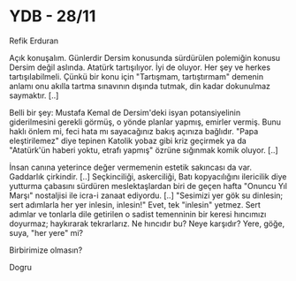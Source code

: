 # YDB - 28/11

Refik Erduran

Açık konuşalım. Günlerdir Dersim konusunda sürdürülen polemiğin konusu Dersim değil aslında. Atatürk tartışılıyor. İyi de oluyor. Her şey ve herkes tartışılabilmeli. Çünkü bir konu için "Tartışmam, tartıştırmam" demenin anlamı onu akılla tartma sınavının dışında tutmak, din kadar dokunulmaz saymaktır. [..]

Belli bir şey: Mustafa Kemal de Dersim'deki isyan potansiyelinin giderilmesini gerekli görmüş, o yönde planlar yapmış, emirler vermiş. Bunu haklı önlem mi, feci hata mı sayacağınız bakış açınıza bağlıdır. "Papa eleştirilemez" diye tepinen Katolik yobaz gibi kriz geçirmek ya da "Atatürk'ün haberi yoktu, etrafı yapmış" özrüne sığınmak komik oluyor. [..]

İnsan canına yeterince değer vermemenin estetik sakıncası da var. Gaddarlık çirkindir. [..] Seçkinciliği, askerciliği, Batı kopyacılığını ilericilik diye yutturma çabasını sürdüren meslektaşlardan biri de geçen hafta "Onuncu Yıl Marşı" nostaljisi ile icra-i zanaat ediyordu. [..] "Sesimizi yer gök su dinlesin; sert adımlarla her yer inlesin, inlesin!" Evet, tek "inlesin" yetmez. Sert adımlar ve tonlarla dile getirilen o sadist temenninin bir keresi hıncımızı doyurmaz; haykırarak tekrarlarız. Ne hıncıdır bu? Neye karşıdır? Yere, göğe, suya, "her yere" mi?

Birbirimize olmasın?

Dogru

